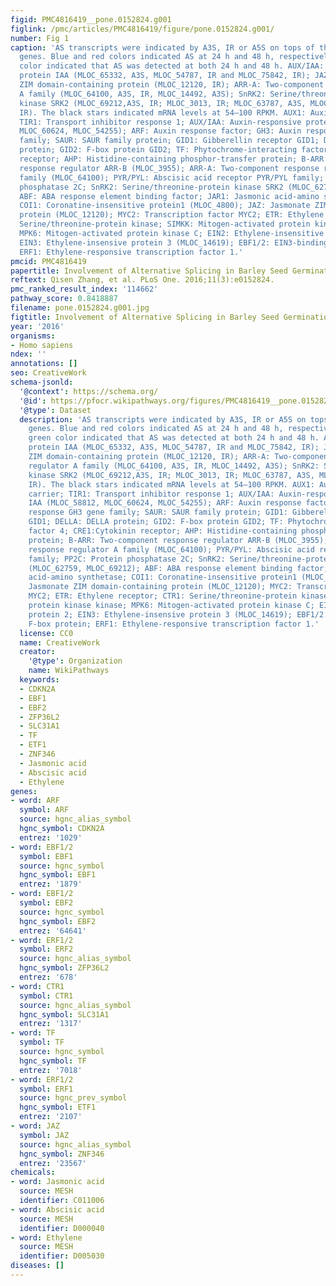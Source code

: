 ```yaml
---
figid: PMC4816419__pone.0152824.g001
figlink: /pmc/articles/PMC4816419/figure/pone.0152824.g001/
number: Fig 1
caption: 'AS transcripts were indicated by A3S, IR or A5S on tops of the corresponding
  genes. Blue and red colors indicated AS at 24 h and 48 h, respectively, while green
  color indicated that AS was detected at both 24 h and 48 h. AUX/IAA: Auxin-responsive
  protein IAA (MLOC_65332, A3S, MLOC_54787, IR and MLOC_75842, IR); JAZ: Jasmonate
  ZIM domain-containing protein (MLOC_12120, IR); ARR-A: Two-component response regulator
  A family (MLOC_64100, A3S, IR, MLOC_14492, A3S); SnRK2: Serine/threonine-protein
  kinase SRK2 (MLOC_69212,A3S, IR; MLOC_3013, IR; MLOC_63787, A3S, MLOC_22145, A3S,
  IR). The black stars indicated mRNA levels at 54–100 RPKM. AUX1: Auxin influx carrier;
  TIR1: Transport inhibitor response 1; AUX/IAA: Auxin-responsive protein IAA (MLOC_58812,
  MLOC_60624, MLOC_54255); ARF: Auxin response factor; GH3: Auxin response GH3 gene
  family; SAUR: SAUR family protein; GID1: Gibberellin receptor GID1; DELLA: DELLA
  protein; GID2: F-box protein GID2; TF: Phytochrome-interacting factor 4; CRE1:Cytokinin
  receptor; AHP: Histidine-containing phosphor-transfer protein; B-ARR: Two-component
  response regulator ARR-B (MLOC_3955); ARR-A: Two-component response regulator A
  family (MLOC_64100); PYR/PYL: Abscisic acid receptor PYR/PYL family; PP2C: Protein
  phosphatase 2C; SnRK2: Serine/threonine-protein kinase SRK2 (MLOC_62759, MLOC_69212);
  ABF: ABA response element binding factor; JAR1: Jasmonic acid-amino synthetase;
  COI1: Coronatine-insensitive protein1 (MLOC_4800); JAZ: Jasmonate ZIM domain-containing
  protein (MLOC_12120); MYC2: Transcription factor MYC2; ETR: Ethylene receptor; CTR1:
  Serine/threonine-protein kinase; SIMKK: Mitogen-activated protein kinase kinase;
  MPK6: Mitogen-activated protein kinase C; EIN2: Ethylene-insensitive protein 2;
  EIN3: Ethylene-insensive protein 3 (MLOC_14619); EBF1/2: EIN3-binding F-box protein;
  ERF1: Ethylene-responsive transcription factor 1.'
pmcid: PMC4816419
papertitle: Involvement of Alternative Splicing in Barley Seed Germination.
reftext: Qisen Zhang, et al. PLoS One. 2016;11(3):e0152824.
pmc_ranked_result_index: '114662'
pathway_score: 0.8418887
filename: pone.0152824.g001.jpg
figtitle: Involvement of Alternative Splicing in Barley Seed Germination
year: '2016'
organisms:
- Homo sapiens
ndex: ''
annotations: []
seo: CreativeWork
schema-jsonld:
  '@context': https://schema.org/
  '@id': https://pfocr.wikipathways.org/figures/PMC4816419__pone.0152824.g001.html
  '@type': Dataset
  description: 'AS transcripts were indicated by A3S, IR or A5S on tops of the corresponding
    genes. Blue and red colors indicated AS at 24 h and 48 h, respectively, while
    green color indicated that AS was detected at both 24 h and 48 h. AUX/IAA: Auxin-responsive
    protein IAA (MLOC_65332, A3S, MLOC_54787, IR and MLOC_75842, IR); JAZ: Jasmonate
    ZIM domain-containing protein (MLOC_12120, IR); ARR-A: Two-component response
    regulator A family (MLOC_64100, A3S, IR, MLOC_14492, A3S); SnRK2: Serine/threonine-protein
    kinase SRK2 (MLOC_69212,A3S, IR; MLOC_3013, IR; MLOC_63787, A3S, MLOC_22145, A3S,
    IR). The black stars indicated mRNA levels at 54–100 RPKM. AUX1: Auxin influx
    carrier; TIR1: Transport inhibitor response 1; AUX/IAA: Auxin-responsive protein
    IAA (MLOC_58812, MLOC_60624, MLOC_54255); ARF: Auxin response factor; GH3: Auxin
    response GH3 gene family; SAUR: SAUR family protein; GID1: Gibberellin receptor
    GID1; DELLA: DELLA protein; GID2: F-box protein GID2; TF: Phytochrome-interacting
    factor 4; CRE1:Cytokinin receptor; AHP: Histidine-containing phosphor-transfer
    protein; B-ARR: Two-component response regulator ARR-B (MLOC_3955); ARR-A: Two-component
    response regulator A family (MLOC_64100); PYR/PYL: Abscisic acid receptor PYR/PYL
    family; PP2C: Protein phosphatase 2C; SnRK2: Serine/threonine-protein kinase SRK2
    (MLOC_62759, MLOC_69212); ABF: ABA response element binding factor; JAR1: Jasmonic
    acid-amino synthetase; COI1: Coronatine-insensitive protein1 (MLOC_4800); JAZ:
    Jasmonate ZIM domain-containing protein (MLOC_12120); MYC2: Transcription factor
    MYC2; ETR: Ethylene receptor; CTR1: Serine/threonine-protein kinase; SIMKK: Mitogen-activated
    protein kinase kinase; MPK6: Mitogen-activated protein kinase C; EIN2: Ethylene-insensitive
    protein 2; EIN3: Ethylene-insensive protein 3 (MLOC_14619); EBF1/2: EIN3-binding
    F-box protein; ERF1: Ethylene-responsive transcription factor 1.'
  license: CC0
  name: CreativeWork
  creator:
    '@type': Organization
    name: WikiPathways
  keywords:
  - CDKN2A
  - EBF1
  - EBF2
  - ZFP36L2
  - SLC31A1
  - TF
  - ETF1
  - ZNF346
  - Jasmonic acid
  - Abscisic acid
  - Ethylene
genes:
- word: ARF
  symbol: ARF
  source: hgnc_alias_symbol
  hgnc_symbol: CDKN2A
  entrez: '1029'
- word: EBF1/2
  symbol: EBF1
  source: hgnc_symbol
  hgnc_symbol: EBF1
  entrez: '1879'
- word: EBF1/2
  symbol: EBF2
  source: hgnc_symbol
  hgnc_symbol: EBF2
  entrez: '64641'
- word: ERF1/2
  symbol: ERF2
  source: hgnc_alias_symbol
  hgnc_symbol: ZFP36L2
  entrez: '678'
- word: CTR1
  symbol: CTR1
  source: hgnc_alias_symbol
  hgnc_symbol: SLC31A1
  entrez: '1317'
- word: TF
  symbol: TF
  source: hgnc_symbol
  hgnc_symbol: TF
  entrez: '7018'
- word: ERF1/2
  symbol: ERF1
  source: hgnc_prev_symbol
  hgnc_symbol: ETF1
  entrez: '2107'
- word: JAZ
  symbol: JAZ
  source: hgnc_alias_symbol
  hgnc_symbol: ZNF346
  entrez: '23567'
chemicals:
- word: Jasmonic acid
  source: MESH
  identifier: C011006
- word: Abscisic acid
  source: MESH
  identifier: D000040
- word: Ethylene
  source: MESH
  identifier: D005030
diseases: []
---
```

